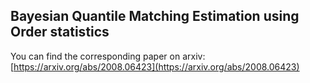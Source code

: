 ## Bayesian Quantile Matching Estimation using Order statistics


You can find the corresponding paper on arxiv: [https://arxiv.org/abs/2008.06423](https://arxiv.org/abs/2008.06423)
